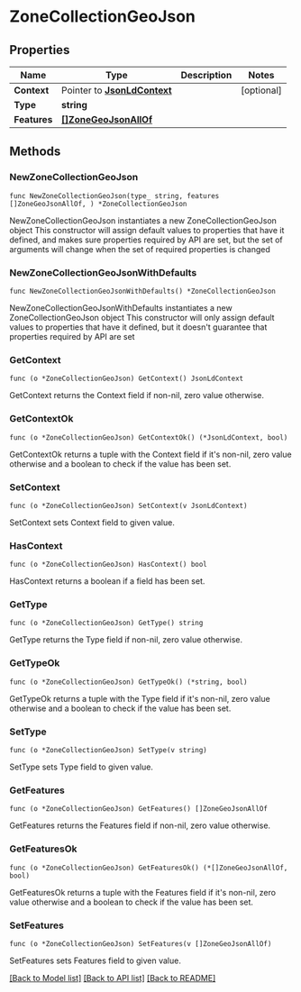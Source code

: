 # ZoneCollectionGeoJson

## Properties

Name | Type | Description | Notes
------------ | ------------- | ------------- | -------------
**Context** | Pointer to [**JsonLdContext**](JsonLdContext.md) |  | [optional] 
**Type** | **string** |  | 
**Features** | [**[]ZoneGeoJsonAllOf**](ZoneGeoJsonAllOf.md) |  | 

## Methods

### NewZoneCollectionGeoJson

`func NewZoneCollectionGeoJson(type_ string, features []ZoneGeoJsonAllOf, ) *ZoneCollectionGeoJson`

NewZoneCollectionGeoJson instantiates a new ZoneCollectionGeoJson object
This constructor will assign default values to properties that have it defined,
and makes sure properties required by API are set, but the set of arguments
will change when the set of required properties is changed

### NewZoneCollectionGeoJsonWithDefaults

`func NewZoneCollectionGeoJsonWithDefaults() *ZoneCollectionGeoJson`

NewZoneCollectionGeoJsonWithDefaults instantiates a new ZoneCollectionGeoJson object
This constructor will only assign default values to properties that have it defined,
but it doesn't guarantee that properties required by API are set

### GetContext

`func (o *ZoneCollectionGeoJson) GetContext() JsonLdContext`

GetContext returns the Context field if non-nil, zero value otherwise.

### GetContextOk

`func (o *ZoneCollectionGeoJson) GetContextOk() (*JsonLdContext, bool)`

GetContextOk returns a tuple with the Context field if it's non-nil, zero value otherwise
and a boolean to check if the value has been set.

### SetContext

`func (o *ZoneCollectionGeoJson) SetContext(v JsonLdContext)`

SetContext sets Context field to given value.

### HasContext

`func (o *ZoneCollectionGeoJson) HasContext() bool`

HasContext returns a boolean if a field has been set.

### GetType

`func (o *ZoneCollectionGeoJson) GetType() string`

GetType returns the Type field if non-nil, zero value otherwise.

### GetTypeOk

`func (o *ZoneCollectionGeoJson) GetTypeOk() (*string, bool)`

GetTypeOk returns a tuple with the Type field if it's non-nil, zero value otherwise
and a boolean to check if the value has been set.

### SetType

`func (o *ZoneCollectionGeoJson) SetType(v string)`

SetType sets Type field to given value.


### GetFeatures

`func (o *ZoneCollectionGeoJson) GetFeatures() []ZoneGeoJsonAllOf`

GetFeatures returns the Features field if non-nil, zero value otherwise.

### GetFeaturesOk

`func (o *ZoneCollectionGeoJson) GetFeaturesOk() (*[]ZoneGeoJsonAllOf, bool)`

GetFeaturesOk returns a tuple with the Features field if it's non-nil, zero value otherwise
and a boolean to check if the value has been set.

### SetFeatures

`func (o *ZoneCollectionGeoJson) SetFeatures(v []ZoneGeoJsonAllOf)`

SetFeatures sets Features field to given value.



[[Back to Model list]](../README.md#documentation-for-models) [[Back to API list]](../README.md#documentation-for-api-endpoints) [[Back to README]](../README.md)


